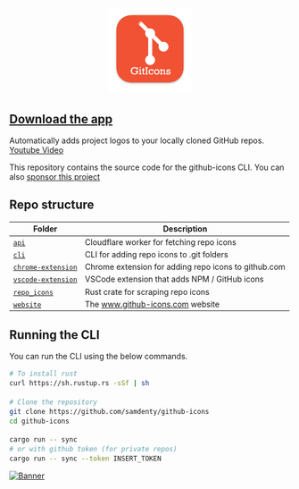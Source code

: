 <h1 align="center">
  <img src="./cli/logo.png" width="150">
</h1>

## [Download the app](https://github.com/samdenty/github-icons/releases/latest)

Automatically adds project logos to your locally cloned GitHub repos. [Youtube Video](https://www.youtube.com/watch?v=jrO3qSEpAFU)

This repository contains the source code for the github-icons CLI. You can also [sponsor this project](https://github.com/sponsors/samdenty)

## Repo structure

| Folder                                  | Description                                          |
| --------------------------------------- | ---------------------------------------------------- |
| [`api`](/api)                           | Cloudflare worker for fetching repo icons            |
| [`cli`](/cli)                           | CLI for adding repo icons to .git folders            |
| [`chrome-extension`](/chrome-extension) | Chrome extension for adding repo icons to github.com |
| [`vscode-extension`](/vscode-extension) | VSCode extension that adds NPM / GitHub icons        |
| [`repo_icons`](/repo_icons)             | Rust crate for scraping repo icons                   |
| [`website`](/website)                   | The www.github-icons.com website                     |

## Running the CLI

You can run the CLI using the below commands.

<!-- brew install mysql-client
cargo install diesel_cli --no-default-features --features mysql -->

```bash
# To install rust
curl https://sh.rustup.rs -sSf | sh

# Clone the repository
git clone https://github.com/samdenty/github-icons
cd github-icons

cargo run -- sync
# or with github token (for private repos)
cargo run -- sync --token INSERT_TOKEN
```

[![Banner](./banner.gif)](https://samddenty.gumroad.com/l/git-icons)
